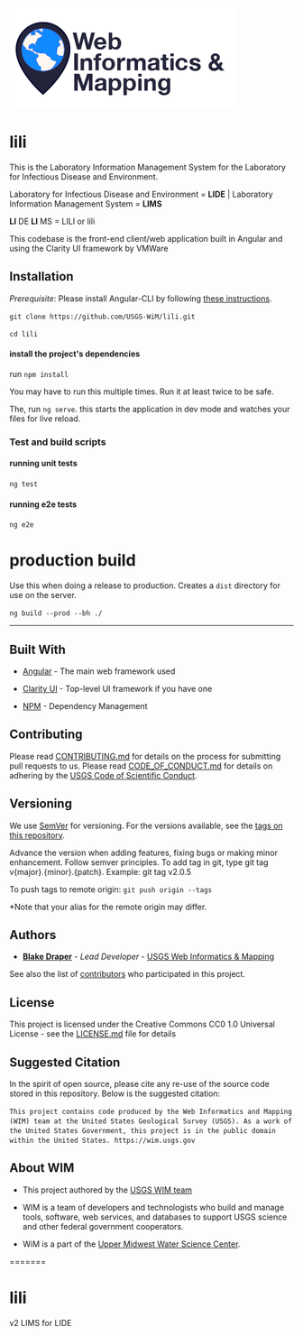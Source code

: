   

![WiM logo](wimlogo.png)

  

  

# lili

  

This is the Laboratory Information Management System for the Laboratory for Infectious Disease and Environment.

Laboratory for Infectious Disease and Environment = **LIDE** | Laboratory Information Management System = **LIMS**


**LI** DE **LI** MS = LILI or lili

  
This codebase is the front-end client/web application built in Angular and using the Clarity UI framework by VMWare

  
## Installation

  

*Prerequisite*: Please install Angular-CLI by following [these instructions](https://github.com/angular/angular-cli#installation).

  
  
`git clone https://github.com/USGS-WiM/lili.git`

  

`cd lili`

  

  
#### install the project's dependencies

  

run `npm install`

  

You may have to run this multiple times. Run it at least twice to be safe.

    
The, run `ng serve`. this starts the application in dev mode and watches your files for live reload.

  
### Test and build scripts

  

#### running unit tests

`ng test`

  
#### running e2e tests

`ng e2e`

 

# production build
Use this when doing a release to production. Creates a `dist` directory for use on the server.

`ng build --prod --bh ./`

  
---
  

## Built With

  

  

*  [Angular](https://angular.io/) - The main web framework used

  

*  [Clarity UI](https://vmware.github.io/clarity/) - Top-level UI framework if you have one

  

*  [NPM](https://www.npmjs.com/) - Dependency Management

  

  

## Contributing

  

  

Please read [CONTRIBUTING.md]() for details on the process for submitting pull requests to us. Please read [CODE_OF_CONDUCT.md]() for details on adhering by the [USGS Code of Scientific Conduct](https://www2.usgs.gov/fsp/fsp_code_of_scientific_conduct.asp).

  

  

## Versioning

  

  

We use [SemVer](http://semver.org/) for versioning. For the versions available, see the [tags on this repository](https://github.com/USGS-WiM/lili/tags).

  

  

Advance the version when adding features, fixing bugs or making minor enhancement. Follow semver principles. To add tag in git, type git tag v{major}.{minor}.{patch}. Example: git tag v2.0.5

  

  

To push tags to remote origin: `git push origin --tags`

  

  

*Note that your alias for the remote origin may differ.

  

  

## Authors

  

  

*  **[Blake Draper](https://www.usgs.gov/staff-profiles/blake-a-draper)** - *Lead Developer* - [USGS Web Informatics & Mapping](https://wim.usgs.gov/)

  

  

See also the list of [contributors](https://github.com/USGS-WiM/lili/graphs/contributors) who participated in this project.

  

  

## License

  

  

This project is licensed under the Creative Commons CC0 1.0 Universal License - see the [LICENSE.md](LICENSE.md) file for details

  

  

## Suggested Citation

  

In the spirit of open source, please cite any re-use of the source code stored in this repository. Below is the suggested citation:

  

  

`This project contains code produced by the Web Informatics and Mapping (WIM) team at the United States Geological Survey (USGS). As a work of the United States Government, this project is in the public domain within the United States. https://wim.usgs.gov`

  

  

## About WIM

  

* This project authored by the [USGS WIM team](https://wim.usgs.gov)

  

* WIM is a team of developers and technologists who build and manage tools, software, web services, and databases to support USGS science and other federal government cooperators.

  

* WiM is a part of the [Upper Midwest Water Science Center](https://www.usgs.gov/centers/wisconsin-water-science-center).

  

  

=======

  

# lili

  

v2 LIMS for LIDE